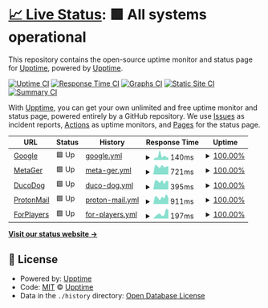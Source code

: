 # [📈 Live Status](https://upptime.github.io/upptime): <!--live status--> **🟩 All systems operational**

This repository contains the open-source uptime monitor and status page for [Upptime](https://upptime.js.org), powered by [Upptime](https://github.com/upptime/upptime).

[![Uptime CI](https://github.com/sraaronrock/upptime/workflows/Uptime%20CI/badge.svg)](https://github.com/sraaronrock/upptime/actions?query=workflow%3A%22Uptime+CI%22)
[![Response Time CI](https://github.com/sraaronrock/upptime/workflows/Response%20Time%20CI/badge.svg)](https://github.com/sraaronrock/upptime/actions?query=workflow%3A%22Response+Time+CI%22)
[![Graphs CI](https://github.com/sraaronrock/upptime/workflows/Graphs%20CI/badge.svg)](https://github.com/sraaronrock/upptime/actions?query=workflow%3A%22Graphs+CI%22)
[![Static Site CI](https://github.com/sraaronrock/upptime/workflows/Static%20Site%20CI/badge.svg)](https://github.com/sraaronrock/upptime/actions?query=workflow%3A%22Static+Site+CI%22)
[![Summary CI](https://github.com/sraaronrock/upptime/workflows/Summary%20CI/badge.svg)](https://github.com/sraaronrock/upptime/actions?query=workflow%3A%22Summary+CI%22)

With [Upptime](https://upptime.js.org), you can get your own unlimited and free uptime monitor and status page, powered entirely by a GitHub repository. We use [Issues](https://github.com/upptime/upptime/issues) as incident reports, [Actions](https://github.com/sraaronrock/upptime/actions) as uptime monitors, and [Pages](https://upptime.github.io/upptime) for the status page.

<!--start: status pages-->
<!-- This summary is generated by Upptime (https://github.com/upptime/upptime) -->
<!-- Do not edit this manually, your changes will be overwritten -->
<!-- prettier-ignore -->
| URL | Status | History | Response Time | Uptime |
| --- | ------ | ------- | ------------- | ------ |
| <img alt="" src="https://icons.duckduckgo.com/ip3/www.google.com.ico" height="13"> [Google](https://www.google.com) | 🟩 Up | [google.yml](https://github.com/sraaronrock/upptime/commits/HEAD/history/google.yml) | <details><summary><img alt="Response time graph" src="./graphs/google/response-time-week.png" height="20"> 140ms</summary><br><a href="https://uptime.sraaronrock.ovh/history/google"><img alt="Response time 109" src="https://img.shields.io/endpoint?url=https%3A%2F%2Fraw.githubusercontent.com%2Fsraaronrock%2Fupptime%2FHEAD%2Fapi%2Fgoogle%2Fresponse-time.json"></a><br><a href="https://uptime.sraaronrock.ovh/history/google"><img alt="24-hour response time 78" src="https://img.shields.io/endpoint?url=https%3A%2F%2Fraw.githubusercontent.com%2Fsraaronrock%2Fupptime%2FHEAD%2Fapi%2Fgoogle%2Fresponse-time-day.json"></a><br><a href="https://uptime.sraaronrock.ovh/history/google"><img alt="7-day response time 140" src="https://img.shields.io/endpoint?url=https%3A%2F%2Fraw.githubusercontent.com%2Fsraaronrock%2Fupptime%2FHEAD%2Fapi%2Fgoogle%2Fresponse-time-week.json"></a><br><a href="https://uptime.sraaronrock.ovh/history/google"><img alt="30-day response time 140" src="https://img.shields.io/endpoint?url=https%3A%2F%2Fraw.githubusercontent.com%2Fsraaronrock%2Fupptime%2FHEAD%2Fapi%2Fgoogle%2Fresponse-time-month.json"></a><br><a href="https://uptime.sraaronrock.ovh/history/google"><img alt="1-year response time 109" src="https://img.shields.io/endpoint?url=https%3A%2F%2Fraw.githubusercontent.com%2Fsraaronrock%2Fupptime%2FHEAD%2Fapi%2Fgoogle%2Fresponse-time-year.json"></a></details> | <details><summary><a href="https://uptime.sraaronrock.ovh/history/google">100.00%</a></summary><a href="https://uptime.sraaronrock.ovh/history/google"><img alt="All-time uptime 100.00%" src="https://img.shields.io/endpoint?url=https%3A%2F%2Fraw.githubusercontent.com%2Fsraaronrock%2Fupptime%2FHEAD%2Fapi%2Fgoogle%2Fuptime.json"></a><br><a href="https://uptime.sraaronrock.ovh/history/google"><img alt="24-hour uptime 100.00%" src="https://img.shields.io/endpoint?url=https%3A%2F%2Fraw.githubusercontent.com%2Fsraaronrock%2Fupptime%2FHEAD%2Fapi%2Fgoogle%2Fuptime-day.json"></a><br><a href="https://uptime.sraaronrock.ovh/history/google"><img alt="7-day uptime 100.00%" src="https://img.shields.io/endpoint?url=https%3A%2F%2Fraw.githubusercontent.com%2Fsraaronrock%2Fupptime%2FHEAD%2Fapi%2Fgoogle%2Fuptime-week.json"></a><br><a href="https://uptime.sraaronrock.ovh/history/google"><img alt="30-day uptime 100.00%" src="https://img.shields.io/endpoint?url=https%3A%2F%2Fraw.githubusercontent.com%2Fsraaronrock%2Fupptime%2FHEAD%2Fapi%2Fgoogle%2Fuptime-month.json"></a><br><a href="https://uptime.sraaronrock.ovh/history/google"><img alt="1-year uptime 100.00%" src="https://img.shields.io/endpoint?url=https%3A%2F%2Fraw.githubusercontent.com%2Fsraaronrock%2Fupptime%2FHEAD%2Fapi%2Fgoogle%2Fuptime-year.json"></a></details>
| <img alt="" src="https://icons.duckduckgo.com/ip3/metager.org.ico" height="13"> [MetaGer](https://metager.org) | 🟩 Up | [meta-ger.yml](https://github.com/sraaronrock/upptime/commits/HEAD/history/meta-ger.yml) | <details><summary><img alt="Response time graph" src="./graphs/meta-ger/response-time-week.png" height="20"> 721ms</summary><br><a href="https://uptime.sraaronrock.ovh/history/meta-ger"><img alt="Response time 701" src="https://img.shields.io/endpoint?url=https%3A%2F%2Fraw.githubusercontent.com%2Fsraaronrock%2Fupptime%2FHEAD%2Fapi%2Fmeta-ger%2Fresponse-time.json"></a><br><a href="https://uptime.sraaronrock.ovh/history/meta-ger"><img alt="24-hour response time 718" src="https://img.shields.io/endpoint?url=https%3A%2F%2Fraw.githubusercontent.com%2Fsraaronrock%2Fupptime%2FHEAD%2Fapi%2Fmeta-ger%2Fresponse-time-day.json"></a><br><a href="https://uptime.sraaronrock.ovh/history/meta-ger"><img alt="7-day response time 721" src="https://img.shields.io/endpoint?url=https%3A%2F%2Fraw.githubusercontent.com%2Fsraaronrock%2Fupptime%2FHEAD%2Fapi%2Fmeta-ger%2Fresponse-time-week.json"></a><br><a href="https://uptime.sraaronrock.ovh/history/meta-ger"><img alt="30-day response time 704" src="https://img.shields.io/endpoint?url=https%3A%2F%2Fraw.githubusercontent.com%2Fsraaronrock%2Fupptime%2FHEAD%2Fapi%2Fmeta-ger%2Fresponse-time-month.json"></a><br><a href="https://uptime.sraaronrock.ovh/history/meta-ger"><img alt="1-year response time 701" src="https://img.shields.io/endpoint?url=https%3A%2F%2Fraw.githubusercontent.com%2Fsraaronrock%2Fupptime%2FHEAD%2Fapi%2Fmeta-ger%2Fresponse-time-year.json"></a></details> | <details><summary><a href="https://uptime.sraaronrock.ovh/history/meta-ger">100.00%</a></summary><a href="https://uptime.sraaronrock.ovh/history/meta-ger"><img alt="All-time uptime 100.00%" src="https://img.shields.io/endpoint?url=https%3A%2F%2Fraw.githubusercontent.com%2Fsraaronrock%2Fupptime%2FHEAD%2Fapi%2Fmeta-ger%2Fuptime.json"></a><br><a href="https://uptime.sraaronrock.ovh/history/meta-ger"><img alt="24-hour uptime 100.00%" src="https://img.shields.io/endpoint?url=https%3A%2F%2Fraw.githubusercontent.com%2Fsraaronrock%2Fupptime%2FHEAD%2Fapi%2Fmeta-ger%2Fuptime-day.json"></a><br><a href="https://uptime.sraaronrock.ovh/history/meta-ger"><img alt="7-day uptime 100.00%" src="https://img.shields.io/endpoint?url=https%3A%2F%2Fraw.githubusercontent.com%2Fsraaronrock%2Fupptime%2FHEAD%2Fapi%2Fmeta-ger%2Fuptime-week.json"></a><br><a href="https://uptime.sraaronrock.ovh/history/meta-ger"><img alt="30-day uptime 100.00%" src="https://img.shields.io/endpoint?url=https%3A%2F%2Fraw.githubusercontent.com%2Fsraaronrock%2Fupptime%2FHEAD%2Fapi%2Fmeta-ger%2Fuptime-month.json"></a><br><a href="https://uptime.sraaronrock.ovh/history/meta-ger"><img alt="1-year uptime 100.00%" src="https://img.shields.io/endpoint?url=https%3A%2F%2Fraw.githubusercontent.com%2Fsraaronrock%2Fupptime%2FHEAD%2Fapi%2Fmeta-ger%2Fuptime-year.json"></a></details>
| <img alt="" src="https://icons.duckduckgo.com/ip3/www.ducodog.es.ico" height="13"> [DucoDog](https://www.ducodog.es) | 🟩 Up | [duco-dog.yml](https://github.com/sraaronrock/upptime/commits/HEAD/history/duco-dog.yml) | <details><summary><img alt="Response time graph" src="./graphs/duco-dog/response-time-week.png" height="20"> 395ms</summary><br><a href="https://uptime.sraaronrock.ovh/history/duco-dog"><img alt="Response time 431" src="https://img.shields.io/endpoint?url=https%3A%2F%2Fraw.githubusercontent.com%2Fsraaronrock%2Fupptime%2FHEAD%2Fapi%2Fduco-dog%2Fresponse-time.json"></a><br><a href="https://uptime.sraaronrock.ovh/history/duco-dog"><img alt="24-hour response time 400" src="https://img.shields.io/endpoint?url=https%3A%2F%2Fraw.githubusercontent.com%2Fsraaronrock%2Fupptime%2FHEAD%2Fapi%2Fduco-dog%2Fresponse-time-day.json"></a><br><a href="https://uptime.sraaronrock.ovh/history/duco-dog"><img alt="7-day response time 395" src="https://img.shields.io/endpoint?url=https%3A%2F%2Fraw.githubusercontent.com%2Fsraaronrock%2Fupptime%2FHEAD%2Fapi%2Fduco-dog%2Fresponse-time-week.json"></a><br><a href="https://uptime.sraaronrock.ovh/history/duco-dog"><img alt="30-day response time 394" src="https://img.shields.io/endpoint?url=https%3A%2F%2Fraw.githubusercontent.com%2Fsraaronrock%2Fupptime%2FHEAD%2Fapi%2Fduco-dog%2Fresponse-time-month.json"></a><br><a href="https://uptime.sraaronrock.ovh/history/duco-dog"><img alt="1-year response time 431" src="https://img.shields.io/endpoint?url=https%3A%2F%2Fraw.githubusercontent.com%2Fsraaronrock%2Fupptime%2FHEAD%2Fapi%2Fduco-dog%2Fresponse-time-year.json"></a></details> | <details><summary><a href="https://uptime.sraaronrock.ovh/history/duco-dog">100.00%</a></summary><a href="https://uptime.sraaronrock.ovh/history/duco-dog"><img alt="All-time uptime 100.00%" src="https://img.shields.io/endpoint?url=https%3A%2F%2Fraw.githubusercontent.com%2Fsraaronrock%2Fupptime%2FHEAD%2Fapi%2Fduco-dog%2Fuptime.json"></a><br><a href="https://uptime.sraaronrock.ovh/history/duco-dog"><img alt="24-hour uptime 100.00%" src="https://img.shields.io/endpoint?url=https%3A%2F%2Fraw.githubusercontent.com%2Fsraaronrock%2Fupptime%2FHEAD%2Fapi%2Fduco-dog%2Fuptime-day.json"></a><br><a href="https://uptime.sraaronrock.ovh/history/duco-dog"><img alt="7-day uptime 100.00%" src="https://img.shields.io/endpoint?url=https%3A%2F%2Fraw.githubusercontent.com%2Fsraaronrock%2Fupptime%2FHEAD%2Fapi%2Fduco-dog%2Fuptime-week.json"></a><br><a href="https://uptime.sraaronrock.ovh/history/duco-dog"><img alt="30-day uptime 100.00%" src="https://img.shields.io/endpoint?url=https%3A%2F%2Fraw.githubusercontent.com%2Fsraaronrock%2Fupptime%2FHEAD%2Fapi%2Fduco-dog%2Fuptime-month.json"></a><br><a href="https://uptime.sraaronrock.ovh/history/duco-dog"><img alt="1-year uptime 100.00%" src="https://img.shields.io/endpoint?url=https%3A%2F%2Fraw.githubusercontent.com%2Fsraaronrock%2Fupptime%2FHEAD%2Fapi%2Fduco-dog%2Fuptime-year.json"></a></details>
| <img alt="" src="https://icons.duckduckgo.com/ip3/proton.me.ico" height="13"> [ProtonMail](https://proton.me) | 🟩 Up | [proton-mail.yml](https://github.com/sraaronrock/upptime/commits/HEAD/history/proton-mail.yml) | <details><summary><img alt="Response time graph" src="./graphs/proton-mail/response-time-week.png" height="20"> 911ms</summary><br><a href="https://uptime.sraaronrock.ovh/history/proton-mail"><img alt="Response time 961" src="https://img.shields.io/endpoint?url=https%3A%2F%2Fraw.githubusercontent.com%2Fsraaronrock%2Fupptime%2FHEAD%2Fapi%2Fproton-mail%2Fresponse-time.json"></a><br><a href="https://uptime.sraaronrock.ovh/history/proton-mail"><img alt="24-hour response time 812" src="https://img.shields.io/endpoint?url=https%3A%2F%2Fraw.githubusercontent.com%2Fsraaronrock%2Fupptime%2FHEAD%2Fapi%2Fproton-mail%2Fresponse-time-day.json"></a><br><a href="https://uptime.sraaronrock.ovh/history/proton-mail"><img alt="7-day response time 911" src="https://img.shields.io/endpoint?url=https%3A%2F%2Fraw.githubusercontent.com%2Fsraaronrock%2Fupptime%2FHEAD%2Fapi%2Fproton-mail%2Fresponse-time-week.json"></a><br><a href="https://uptime.sraaronrock.ovh/history/proton-mail"><img alt="30-day response time 940" src="https://img.shields.io/endpoint?url=https%3A%2F%2Fraw.githubusercontent.com%2Fsraaronrock%2Fupptime%2FHEAD%2Fapi%2Fproton-mail%2Fresponse-time-month.json"></a><br><a href="https://uptime.sraaronrock.ovh/history/proton-mail"><img alt="1-year response time 961" src="https://img.shields.io/endpoint?url=https%3A%2F%2Fraw.githubusercontent.com%2Fsraaronrock%2Fupptime%2FHEAD%2Fapi%2Fproton-mail%2Fresponse-time-year.json"></a></details> | <details><summary><a href="https://uptime.sraaronrock.ovh/history/proton-mail">100.00%</a></summary><a href="https://uptime.sraaronrock.ovh/history/proton-mail"><img alt="All-time uptime 99.97%" src="https://img.shields.io/endpoint?url=https%3A%2F%2Fraw.githubusercontent.com%2Fsraaronrock%2Fupptime%2FHEAD%2Fapi%2Fproton-mail%2Fuptime.json"></a><br><a href="https://uptime.sraaronrock.ovh/history/proton-mail"><img alt="24-hour uptime 100.00%" src="https://img.shields.io/endpoint?url=https%3A%2F%2Fraw.githubusercontent.com%2Fsraaronrock%2Fupptime%2FHEAD%2Fapi%2Fproton-mail%2Fuptime-day.json"></a><br><a href="https://uptime.sraaronrock.ovh/history/proton-mail"><img alt="7-day uptime 100.00%" src="https://img.shields.io/endpoint?url=https%3A%2F%2Fraw.githubusercontent.com%2Fsraaronrock%2Fupptime%2FHEAD%2Fapi%2Fproton-mail%2Fuptime-week.json"></a><br><a href="https://uptime.sraaronrock.ovh/history/proton-mail"><img alt="30-day uptime 100.00%" src="https://img.shields.io/endpoint?url=https%3A%2F%2Fraw.githubusercontent.com%2Fsraaronrock%2Fupptime%2FHEAD%2Fapi%2Fproton-mail%2Fuptime-month.json"></a><br><a href="https://uptime.sraaronrock.ovh/history/proton-mail"><img alt="1-year uptime 99.97%" src="https://img.shields.io/endpoint?url=https%3A%2F%2Fraw.githubusercontent.com%2Fsraaronrock%2Fupptime%2FHEAD%2Fapi%2Fproton-mail%2Fuptime-year.json"></a></details>
| <img alt="" src="https://icons.duckduckgo.com/ip3/wiki.fpcomunidad.com.ico" height="13"> [ForPlayers](https://wiki.fpcomunidad.com/) | 🟩 Up | [for-players.yml](https://github.com/sraaronrock/upptime/commits/HEAD/history/for-players.yml) | <details><summary><img alt="Response time graph" src="./graphs/for-players/response-time-week.png" height="20"> 197ms</summary><br><a href="https://uptime.sraaronrock.ovh/history/for-players"><img alt="Response time 235" src="https://img.shields.io/endpoint?url=https%3A%2F%2Fraw.githubusercontent.com%2Fsraaronrock%2Fupptime%2FHEAD%2Fapi%2Ffor-players%2Fresponse-time.json"></a><br><a href="https://uptime.sraaronrock.ovh/history/for-players"><img alt="24-hour response time 327" src="https://img.shields.io/endpoint?url=https%3A%2F%2Fraw.githubusercontent.com%2Fsraaronrock%2Fupptime%2FHEAD%2Fapi%2Ffor-players%2Fresponse-time-day.json"></a><br><a href="https://uptime.sraaronrock.ovh/history/for-players"><img alt="7-day response time 197" src="https://img.shields.io/endpoint?url=https%3A%2F%2Fraw.githubusercontent.com%2Fsraaronrock%2Fupptime%2FHEAD%2Fapi%2Ffor-players%2Fresponse-time-week.json"></a><br><a href="https://uptime.sraaronrock.ovh/history/for-players"><img alt="30-day response time 201" src="https://img.shields.io/endpoint?url=https%3A%2F%2Fraw.githubusercontent.com%2Fsraaronrock%2Fupptime%2FHEAD%2Fapi%2Ffor-players%2Fresponse-time-month.json"></a><br><a href="https://uptime.sraaronrock.ovh/history/for-players"><img alt="1-year response time 235" src="https://img.shields.io/endpoint?url=https%3A%2F%2Fraw.githubusercontent.com%2Fsraaronrock%2Fupptime%2FHEAD%2Fapi%2Ffor-players%2Fresponse-time-year.json"></a></details> | <details><summary><a href="https://uptime.sraaronrock.ovh/history/for-players">100.00%</a></summary><a href="https://uptime.sraaronrock.ovh/history/for-players"><img alt="All-time uptime 100.00%" src="https://img.shields.io/endpoint?url=https%3A%2F%2Fraw.githubusercontent.com%2Fsraaronrock%2Fupptime%2FHEAD%2Fapi%2Ffor-players%2Fuptime.json"></a><br><a href="https://uptime.sraaronrock.ovh/history/for-players"><img alt="24-hour uptime 100.00%" src="https://img.shields.io/endpoint?url=https%3A%2F%2Fraw.githubusercontent.com%2Fsraaronrock%2Fupptime%2FHEAD%2Fapi%2Ffor-players%2Fuptime-day.json"></a><br><a href="https://uptime.sraaronrock.ovh/history/for-players"><img alt="7-day uptime 100.00%" src="https://img.shields.io/endpoint?url=https%3A%2F%2Fraw.githubusercontent.com%2Fsraaronrock%2Fupptime%2FHEAD%2Fapi%2Ffor-players%2Fuptime-week.json"></a><br><a href="https://uptime.sraaronrock.ovh/history/for-players"><img alt="30-day uptime 100.00%" src="https://img.shields.io/endpoint?url=https%3A%2F%2Fraw.githubusercontent.com%2Fsraaronrock%2Fupptime%2FHEAD%2Fapi%2Ffor-players%2Fuptime-month.json"></a><br><a href="https://uptime.sraaronrock.ovh/history/for-players"><img alt="1-year uptime 100.00%" src="https://img.shields.io/endpoint?url=https%3A%2F%2Fraw.githubusercontent.com%2Fsraaronrock%2Fupptime%2FHEAD%2Fapi%2Ffor-players%2Fuptime-year.json"></a></details>

<!--end: status pages-->

[**Visit our status website →**](https://uptime.sraaronrock.ovh/)

## 📄 License

- Powered by: [Upptime](https://github.com/upptime/upptime)
- Code: [MIT](./LICENSE) © [Upptime](https://upptime.js.org)
- Data in the `./history` directory: [Open Database License](https://opendatacommons.org/licenses/odbl/1-0/)
